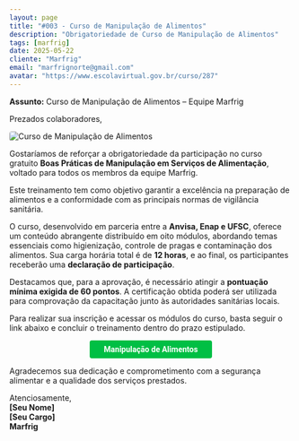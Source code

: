 ```yaml
---
layout: page
title: "#003 - Curso de Manipulação de Alimentos"
description: "Obrigatoriedade de Curso de Manipulação de Alimentos"
tags: [marfrig]
date: 2025-05-22
cliente: "Marfrig"
email: "marfrignorte@gmail.com"
avatar: "https://www.escolavirtual.gov.br/curso/287"
---
```

**Assunto:** Curso de Manipulação de Alimentos – Equipe Marfrig

Prezados colaboradores,

<img src="https://images.weserv.nl/?w=450&h=233&output=png&q=80&t=square&url=https://www.marfrig.com.br/pt/Imagens/receitas/receitas-banner/receitas-banner.png" alt="Curso de Manipulação de Alimentos" style="max-width: 100%;border-radius: 4px;">

Gostaríamos de reforçar a obrigatoriedade da participação no curso gratuito **Boas Práticas de Manipulação em Serviços de Alimentação**, voltado para todos os membros da equipe Marfrig. 

Este treinamento tem como objetivo garantir a excelência na preparação de alimentos e a conformidade com as principais normas de vigilância sanitária.

O curso, desenvolvido em parceria entre a **Anvisa, Enap e UFSC**, oferece um conteúdo abrangente distribuído em oito módulos, abordando temas essenciais como higienização, controle de pragas e contaminação dos alimentos. Sua carga horária total é de **12 horas**, e ao final, os participantes receberão uma **declaração de participação**.

Destacamos que, para a aprovação, é necessário atingir a **pontuação mínima exigida de 60 pontos**. A certificação obtida poderá ser utilizada para comprovação da capacitação junto às autoridades sanitárias locais.

Para realizar sua inscrição e acessar os módulos do curso, basta seguir o link abaixo e concluir o treinamento dentro do prazo estipulado.

<center><a href="{{ page.urlbt }}" class="btn" style="display: inline-block;padding: 8px 25px;color: white;font-size: 14px;text-decoration: none;border-radius: 4px;text-align: center;cursor: pointer;display: inline-block;font-weight: 700;font-family: 'Roboto', Tahoma, Verdana, Segoe, sans-serif;background-color: #00bf44;">Manipulação de Alimentos</a></center>

Agradecemos sua dedicação e comprometimento com a segurança alimentar e a qualidade dos serviços prestados.

Atenciosamente,  
**[Seu Nome]**  
**[Seu Cargo]**  
**Marfrig**

